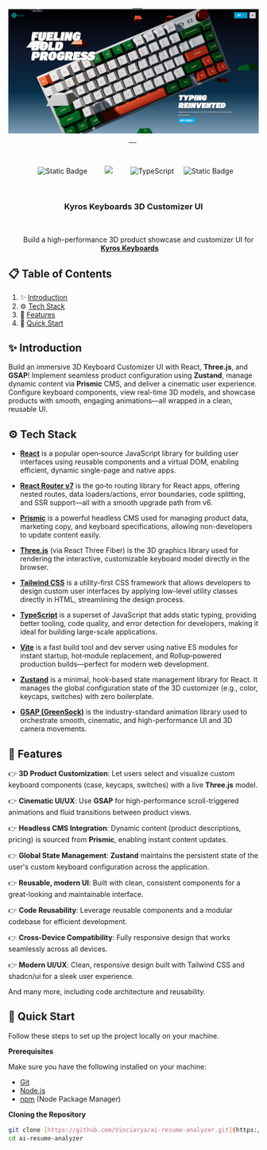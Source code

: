 <div align="center">
  <br />
    <a href="https://kyroskeyboards.vercel.app/" target="_blank">
      <img src="public/readme/hero.png" alt="Project Banner">
    </a>
  <br />

  <div>
    <img alt="Static Badge" src="https://img.shields.io/badge/React-4c84f3?style=for-the-badge&logo=react&logoColor=white">
        <img src="https://img.shields.io/badge/-Tailwind-38B2AC?style=for-the-badge&logo=tailwind-css&logoColor=white" />
        <img src="https://img.shields.io/badge/-TypeScript-black?style=for-for-the-badge&logoColor=white&logo=typescript&color=3178C6" alt="TypeScript" />
    <img alt="Static Badge" src="https://img.shields.io/badge/Puter.js-181758?style=for-the-badge&logoColor=white">
  </div>

  <h3 align="center">Kyros Keyboards 3D Customizer UI</h3>

   <div align="center">
     Build a high-performance 3D product showcase and customizer UI for <a href="https://kyroskeyboards.vercel.app/" target="_blank"><b>Kyros Keyboards</b></a>
    </div>
</div>

## 📋 <a name="table">Table of Contents</a>

1. ✨ [Introduction](#introduction)
2. ⚙️ [Tech Stack](#tech-stack)
3. 🔋 [Features](#features)
4. 🤸 [Quick Start](#quick-start)


## <a name="introduction">✨ Introduction</a>

Build an immersive 3D Keyboard Customizer UI with React, **Three.js**, and **GSAP**! Implement seamless product configuration using **Zustand**, manage dynamic content via **Prismic** CMS, and deliver a cinematic user experience. Configure keyboard components, view real-time 3D models, and showcase products with smooth, engaging animations—all wrapped in a clean, reusable UI.


## <a name="tech-stack">⚙️ Tech Stack</a>

- **[React](https://react.dev/)** is a popular open‑source JavaScript library for building user interfaces using reusable components and a virtual DOM, enabling efficient, dynamic single-page and native apps.

- **[React Router v7](https://reactrouter.com/)** is the go‑to routing library for React apps, offering nested routes, data loaders/actions, error boundaries, code splitting, and SSR support—all with a smooth upgrade path from v6.

- **[Prismic](https://prismic.io/)** is a powerful headless CMS used for managing product data, marketing copy, and keyboard specifications, allowing non-developers to update content easily.

- **[Three.js](https://threejs.org/)** (via React Three Fiber) is the 3D graphics library used for rendering the interactive, customizable keyboard model directly in the browser.

- **[Tailwind CSS](https://tailwindcss.com/)** is a utility-first CSS framework that allows developers to design custom user interfaces by applying low-level utility classes directly in HTML, streamlining the design process.

- **[TypeScript](https://www.typescriptlang.org/)** is a superset of JavaScript that adds static typing, providing better tooling, code quality, and error detection for developers, making it ideal for building large-scale applications.

- **[Vite](https://vite.dev/)** is a fast build tool and dev server using native ES modules for instant startup, hot‑module replacement, and Rollup‑powered production builds—perfect for modern web development.

- **[Zustand](https://github.com/pmndrs/zustand)** is a minimal, hook-based state management library for React. It manages the global configuration state of the 3D customizer (e.g., color, keycaps, switches) with zero boilerplate.

- **[GSAP (GreenSock)](https://gsap.com/)** is the industry-standard animation library used to orchestrate smooth, cinematic, and high-performance UI and 3D camera movements.

## <a name="features">🔋 Features</a>

👉 **3D Product Customization**: Let users select and visualize custom keyboard components (case, keycaps, switches) with a live **Three.js** model.

👉 **Cinematic UI/UX**: Use **GSAP** for high-performance scroll-triggered animations and fluid transitions between product views.

👉 **Headless CMS Integration**: Dynamic content (product descriptions, pricing) is sourced from **Prismic**, enabling instant content updates.

👉 **Global State Management**: **Zustand** maintains the persistent state of the user's custom keyboard configuration across the application.

👉 **Reusable, modern UI**: Built with clean, consistent components for a great-looking and maintainable interface.

👉 **Code Reusability**: Leverage reusable components and a modular codebase for efficient development.

👉 **Cross-Device Compatibility**: Fully responsive design that works seamlessly across all devices.

👉 **Modern UI/UX**: Clean, responsive design built with Tailwind CSS and shadcn/ui for a sleek user experience.

And many more, including code architecture and reusability.

## <a name="quick-start">🤸 Quick Start</a>

Follow these steps to set up the project locally on your machine.

**Prerequisites**

Make sure you have the following installed on your machine:

- [Git](https://git-scm.com/)
- [Node.js](https://nodejs.org/en)
- [npm](https://www.npmjs.com/) (Node Package Manager)

**Cloning the Repository**

```bash
git clone [https://github.com/Vinciarya/ai-resume-analyzer.git](https://github.com/Vinciarya/ai-resume-analyzer.git)
cd ai-resume-analyzer